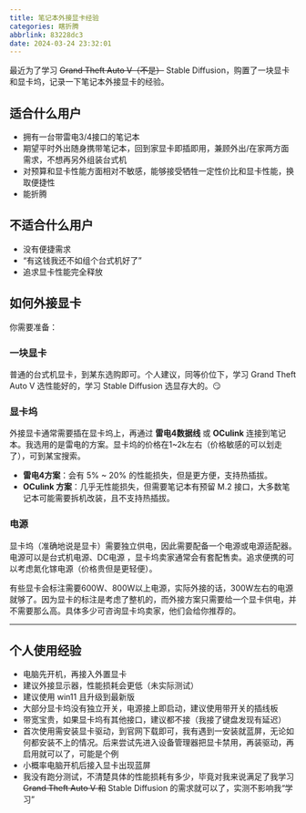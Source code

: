 ```yaml
---
title: 笔记本外接显卡经验
categories: 瞎折腾
abbrlink: 83228dc3
date: 2024-03-24 23:32:01
---
```


最近为了学习 ~~Grand Theft Auto V（不是）~~ Stable Diffusion，购置了一块显卡和显卡坞，记录一下笔记本外接显卡的经验。

<!-- more -->

## 适合什么用户

- 拥有一台带雷电3/4接口的笔记本
- 期望平时外出随身携带笔记本，回到家显卡即插即用，兼顾外出/在家两方面需求，不想再另外组装台式机
- 对预算和显卡性能方面相对不敏感，能够接受牺牲一定性价比和显卡性能，换取便捷性
- 能折腾

## 不适合什么用户

- 没有便捷需求
- “有这钱我还不如组个台式机好了”
- 追求显卡性能完全释放

## 如何外接显卡

你需要准备：

### 一块显卡 

普通的台式机显卡，到某东选购即可。个人建议，同等价位下，学习 Grand Theft Auto V 选性能好的，学习 Stable Diffusion 选显存大的。😏

### 显卡坞

外接显卡通常需要插在显卡坞上，再通过 **雷电4数据线** 或 **OCulink** 连接到笔记本。我选用的是雷电的方案。显卡坞的价格在1~2k左右（价格敏感的可以划走了），可到某宝搜索。

- **雷电4方案**：会有 5% ~ 20% 的性能损失，但是更方便，支持热插拔。
- **OCulink 方案**：几乎无性能损失，但需要笔记本有预留 M.2 接口，大多数笔记本可能需要拆机改装，且不支持热插拔。

### 电源

显卡坞（准确地说是显卡）需要独立供电，因此需要配备一个电源或电源适配器。电源可以是台式机电源、DC电源 ，显卡坞卖家通常会有套配售卖。追求便携的可以考虑氮化镓电源（价格贵但是更轻便）。

有些显卡会标注需要600W、800W以上电源，实际外接的话，300W左右的电源就够了。因为显卡的标注是考虑了整机的，而外接方案只需要给一个显卡供电，并不需要那么高。具体多少可咨询显卡坞卖家，他们会给你推荐的。

---

## 个人使用经验

- 电脑先开机，再接入外置显卡
- 建议外接显示器，性能损耗会更低（未实际测试）
- 建议使用 win11 且升级到最新版
- 大部分显卡坞没有独立开关，电源接上即启动，建议使用带开关的插线板
- 带宽宝贵，如果显卡坞有其他接口，建议都不接（我接了键盘发现有延迟）
- 首次使用需安装显卡驱动，到官网下载即可，我有遇到一安装就蓝屏，无论如何都安装不上的情况。后来尝试先进入设备管理器把显卡禁用，再装驱动，再启用就可以了，可能是个例
- 小概率电脑开机后接入显卡出现蓝屏
- 我没有跑分测试，不清楚具体的性能损耗有多少，毕竟对我来说满足了我学习 ~~Grand Theft Auto V 和~~ Stable Diffusion 的需求就可以了，实测不影响我“学习”

